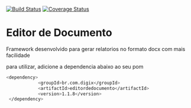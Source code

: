 [![Build Status](https://travis-ci.org/somosdigix/editordedocumento.svg?branch=master)](https://travis-ci.org/somosdigix/editordedocumento)
[![Coverage Status](https://coveralls.io/repos/github/DigithoBrasil/editordedocumento/badge.svg?branch=master)](https://coveralls.io/github/DigithoBrasil/editordedocumento?branch=master)

# Editor de Documento

Framework desenvolvido para gerar relatorios no formato docx com mais facilidade

para utilizar, adicione a dependencia abaixo ao seu pom
``` sh
<dependency>
            <groupId>br.com.digix</groupId>
            <artifactId>editordedocumento</artifactId>
            <version>1.1.8</version>
 </dependency> 
 ```
